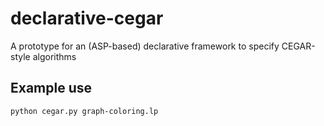 # declarative-cegar
A prototype for an (ASP-based) declarative framework to specify CEGAR-style algorithms

## Example use
```
python cegar.py graph-coloring.lp
```
